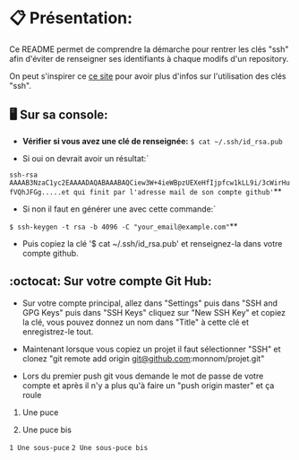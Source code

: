 # 📋 Présentation:

Ce README permet de comprendre la démarche pour rentrer les clés "ssh" afin d'éviter de renseigner ses identifiants à chaque modifs d'un repository.

On peut s'inspirer ce [ce site](https://git-scm.com/book/fr/v2/Git-sur-le-serveur-G%C3%A9n%C3%A9ration-des-cl%C3%A9s-publiques-SSH) pour avoir plus d'infos sur l'utilisation des clés "ssh".


## 🖥 Sur sa console:

* **Vérifier si vous avez une clé de renseignée:**
`$ cat ~/.ssh/id_rsa.pub` 

* Si oui on devrait avoir un résultat:`

`ssh-rsa AAAAB3NzaC1yc2EAAAADAQABAAABAQCiew3W+4ieWBpzUEXeHfIjpfcw1kLL9i/3cWirHufVQhJFGg.....et qui finit par l'adresse mail de son compte github'`**


* Si non il faut en générer une avec cette commande:`

`$ ssh-keygen -t rsa -b 4096 -C "your_email@example.com"`**

* Puis copiez la clé '$ cat ~/.ssh/id_rsa.pub' et renseignez-la dans votre compte github.


## :octocat: Sur votre compte Git Hub:

* Sur votre compte principal, allez dans "Settings" puis dans "SSH and GPG Keys" puis dans "SSH Keys"  cliquez sur "New SSH Key" et copiez la clé, vous pouvez donnez un nom dans "Title" à cette clé et enregistrez-le tout.

* Maintenant lorsque vous copiez un projet il faut sélectionner "SSH" et clonez "git remote add origin git@github.com:monnom/projet.git"

* Lors du premier push git vous demande le mot de passe de votre compte et après il n'y a plus qu'à faire un "push origin master" et ça roule


1. Une puce

2. Une puce bis

  `1 Une sous-puce`
  `2 Une sous-puce bis`

